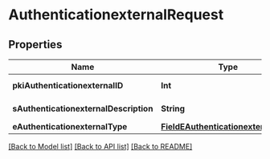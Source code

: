 # AuthenticationexternalRequest

## Properties
Name | Type | Description | Notes
------------ | ------------- | ------------- | -------------
**pkiAuthenticationexternalID** | **Int** | The unique ID of the Authenticationexternal | [optional] 
**sAuthenticationexternalDescription** | **String** | The description of the Authenticationexternal | 
**eAuthenticationexternalType** | [**FieldEAuthenticationexternalType**](FieldEAuthenticationexternalType.md) |  | 

[[Back to Model list]](../README.md#documentation-for-models) [[Back to API list]](../README.md#documentation-for-api-endpoints) [[Back to README]](../README.md)


